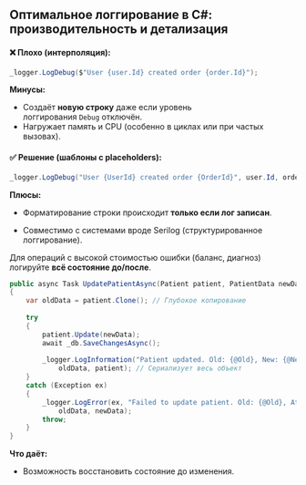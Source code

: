 ## **Оптимальное логгирование в C#: производительность и детализация**

#### ❌ Плохо (интерполяция):
```csharp
_logger.LogDebug($"User {user.Id} created order {order.Id}"); 
```

**Минусы:**
- Создаёт **новую строку** даже если уровень логгирования `Debug` отключён.
- Нагружает память и CPU (особенно в циклах или при частых вызовах).

#### ✅ Решение (шаблоны с placeholders):
```csharp
_logger.LogDebug("User {UserId} created order {OrderId}", user.Id, order.Id);
```
**Плюсы:**

- Форматирование строки происходит **только если лог записан**.
    
- Совместимо с системами вроде Serilog (структурированное логгирование).

Для операций с высокой стоимостью ошибки (баланс, диагноз) логируйте **всё состояние до/после**.

```csharp
public async Task UpdatePatientAsync(Patient patient, PatientData newData)
{
    var oldData = patient.Clone(); // Глубокое копирование
    
    try
    {
        patient.Update(newData);
        await _db.SaveChangesAsync();
        
        _logger.LogInformation("Patient updated. Old: {@Old}, New: {@New}", 
            oldData, patient); // Сериализует весь объект
    }
    catch (Exception ex)
    {
        _logger.LogError(ex, "Failed to update patient. Old: {@Old}, Attempted: {@New}", 
            oldData, newData);
        throw;
    }
}
```

**Что даёт:**
- Возможность восстановить состояние до изменения.